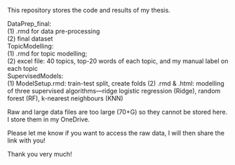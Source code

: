 This repository stores the code and results of my thesis.  

DataPrep_final:   
  (1) .rmd for data pre-processing   
  (2) final dataset  
TopicModelling:   
  (1) .rmd for topic modelling;   
  (2) excel file: 40 topics, top-20 words of each topic, and my manual label on each topic  
SupervisedModels:    
  (1) ModelSetup.rmd: train-test split, create folds
  (2) .rmd & .html: modelling of three supervised algorithms—ridge logistic regression (Ridge), random forest (RF), k-nearest neighbours (KNN)   

Raw and large data files are too large (70+G) so they cannot be stored here. I store them in my OneDrive.  

Please let me know if you want to access the raw data, I will then share the link with you!  

Thank you very much!
